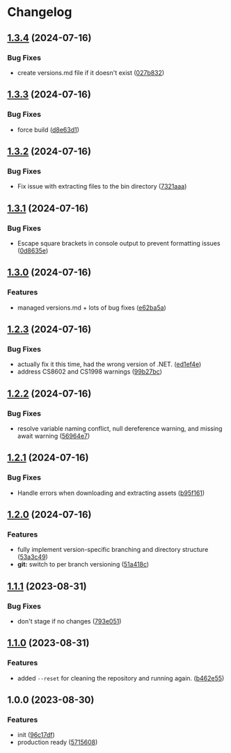 # Changelog

## [1.3.4](https://github.com/beat-forge/MBSS/compare/v1.3.3...v1.3.4) (2024-07-16)


### Bug Fixes

* create versions.md file if it doesn't exist ([027b832](https://github.com/beat-forge/MBSS/commit/027b8328e6bda5b9d4ebc018b5237569b1aa5828))

## [1.3.3](https://github.com/beat-forge/MBSS/compare/v1.3.2...v1.3.3) (2024-07-16)


### Bug Fixes

* force build ([d8e63d1](https://github.com/beat-forge/MBSS/commit/d8e63d16096aa270676d785b4109e7f3f550bb39))

## [1.3.2](https://github.com/beat-forge/MBSS/compare/v1.3.1...v1.3.2) (2024-07-16)


### Bug Fixes

* Fix issue with extracting files to the bin directory ([7321aaa](https://github.com/beat-forge/MBSS/commit/7321aaa7954532d24065572c8d1bad6872ad89dc))

## [1.3.1](https://github.com/beat-forge/MBSS/compare/v1.3.0...v1.3.1) (2024-07-16)


### Bug Fixes

* Escape square brackets in console output to prevent formatting issues ([0d8635e](https://github.com/beat-forge/MBSS/commit/0d8635ef865cd0c39a2bd7a9b2d77f79f5d01f3b))

## [1.3.0](https://github.com/beat-forge/MBSS/compare/v1.2.3...v1.3.0) (2024-07-16)


### Features

* managed versions.md + lots of bug fixes ([e62ba5a](https://github.com/beat-forge/MBSS/commit/e62ba5a82b28b5d646ef149891d94fe2f864174b))

## [1.2.3](https://github.com/beat-forge/MBSS/compare/v1.2.2...v1.2.3) (2024-07-16)


### Bug Fixes

* actually fix it this time, had the wrong version of .NET. ([ed1ef4e](https://github.com/beat-forge/MBSS/commit/ed1ef4e1a98c743437794b7a4c79ea421465a11a))
* address CS8602 and CS1998 warnings ([99b27bc](https://github.com/beat-forge/MBSS/commit/99b27bcf1133ddae21a0ff17e2342911290c5a58))

## [1.2.2](https://github.com/beat-forge/MBSS/compare/v1.2.1...v1.2.2) (2024-07-16)


### Bug Fixes

* resolve variable naming conflict, null dereference warning, and missing await warning ([56964e7](https://github.com/beat-forge/MBSS/commit/56964e72f55732c54508ac78188f852ca7a6a85e))

## [1.2.1](https://github.com/beat-forge/MBSS/compare/v1.2.0...v1.2.1) (2024-07-16)


### Bug Fixes

* Handle errors when downloading and extracting assets ([b95f161](https://github.com/beat-forge/MBSS/commit/b95f161cfbf10c9606484be12f958d70f210ef47))

## [1.2.0](https://github.com/beat-forge/MBSS/compare/v1.1.1...v1.2.0) (2024-07-16)


### Features

* fully implement version-specific branching and directory structure ([53a3c49](https://github.com/beat-forge/MBSS/commit/53a3c499d43ffeb03877b2e5b34572d9c8e722c8))
* **git:** switch to per branch versioning ([51a418c](https://github.com/beat-forge/MBSS/commit/51a418cce886190a268bfcbe3f2312307a3d7325))

## [1.1.1](https://github.com/beat-forge/MBSS/compare/v1.1.0...v1.1.1) (2023-08-31)


### Bug Fixes

* don't stage if no changes ([793e051](https://github.com/beat-forge/MBSS/commit/793e051e17a6ad24095417abf25ac5e1814253c0))

## [1.1.0](https://github.com/beat-forge/MBSS/compare/v1.0.0...v1.1.0) (2023-08-31)


### Features

* added `--reset` for cleaning the repository and running again. ([b462e55](https://github.com/beat-forge/MBSS/commit/b462e557c3fa0062a72adcf16a6def9c930d77c2))

## 1.0.0 (2023-08-30)


### Features

* init ([96c17df](https://github.com/beat-forge/MBSS/commit/96c17dfe22cc288883ae016e7a8b4e4ba49a846b))
* production ready ([5715608](https://github.com/beat-forge/MBSS/commit/5715608fc5694506514461bdcf6b4e3eda71d367))
